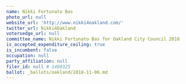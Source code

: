 ```yaml
---
name: Nikki Fortunato Bas
photo_url: null
website_url: 'http://www.nikki4oakland.com/'
twitter_url: Nikki4Oakland
votersedge_url: null
committee_name: Nikki Fortunato Bas for Oakland City Council 2018
is_accepted_expenditure_ceiling: true
is_incumbent: false
occupation: null
party_affiliation: null
filer_id: null # 1400325
ballot: _ballots/oakland/2018-11-06.md
---
```

